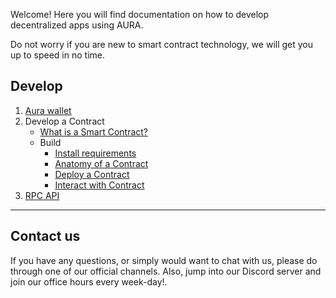 Welcome! Here you will find documentation on how to develop decentralized apps using AURA.

Do not worry if you are new to smart contract technology, we will get you up to speed in no time.

## Develop
1. [Aura wallet](./contract/2.wallet-creating.md)
2. Develop a Contract
   - [What is a Smart Contract?](./contract/0.whatiscontract.md)
   - Build
     - [Install requirements](./contract/1.introduction.md)
     - [Anatomy of a Contract](./contract/4.anatomy.md)
     - [Deploy a Contract](./contract/5.deploy.md)
     - [Interact with Contract](./contract/6.interaction.md)
3. [RPC API](./contract/8.RPC_API.md)
---

## Contact us

If you have any questions, or simply would want to chat with us, please do through one of our official channels. Also, jump into our Discord server and join our office hours every week-day!.
